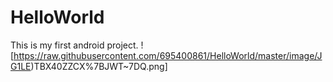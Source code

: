 # HelloWorld
This is my first android project.
![https://raw.githubusercontent.com/695400861/HelloWorld/master/image/JG1LE)TBX40ZZCX%7BJWT~7DQ.png]
